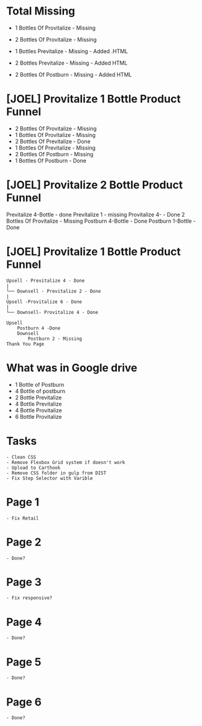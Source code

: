 # Total Missing

- 1 Bottles Of Provitalize - Missing
- 2 Bottles Of Provitalize - Missing


- 1 Bottles Previtalize  - Missing - Added .HTML
- 2 Bottles Previtalize  - Missing - Added HTML

- 2 Bottles Of Postburn - Missing - Added HTML

# [JOEL] Provitalize 1 Bottle Product Funnel

- 2 Bottles Of Provitalize - Missing
- 1 Bottles Of Provitalize - Missing
- 2 Bottles Of Previtalize - Done
- 1 Bottles Of Previtalize - Missing
- 2 Bottles Of Postburn - Missing
- 1 Bottles Of Postburn - Done

# [JOEL] Provitalize 2 Bottle Product Funnel

Previtalize 4-Bottle - done
Previtalize 1 - missing
Provitalize 4- - Done
2 Bottles Of Provitalize - Missing
Postburn 4-Bottle - Done
Postburn 1-Bottle - Done

# [JOEL] Provitalize 1 Bottle Product Funnel

```
Upsell - Previtalize 4 - Done
|
└── Downsell - Previtalize 2 - Done
|
Upsell -Provitalize 6 - Done
|   
└── Downsell- Provitalize 4 - Done

Upsell
    Postburn 4 -Done 
    Downsell
        Postburn 2 - Missing
Thank You Page
```

# What was in Google drive

- 1 Bottle of Postburn
- 4 Bottle of postburn
- 2 Bottle Previtalize
- 4 Bottle Previtalize
- 4 Bottle Provitalize
- 6 Bottle Provitalize


# Tasks

    - Clean CSS
    - Remove Flexbox Grid system if doesn't work
    - Upload to Carthook
    - Remove CSS folder in gulp from DIST
    - Fix Step Selector with Varible

    

# Page 1

    - Fix Retail
# Page 2

    - Done?

# Page 3

    - Fix responsive?

# Page 4

    - Done?

# Page 5 

    - Done?

# Page 6

    - Done?


